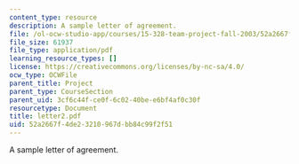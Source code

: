 ```yaml
---
content_type: resource
description: A sample letter of agreement.
file: /ol-ocw-studio-app/courses/15-328-team-project-fall-2003/52a2667f4de23210967dbb84c99f2f51_letter2.pdf
file_size: 61937
file_type: application/pdf
learning_resource_types: []
license: https://creativecommons.org/licenses/by-nc-sa/4.0/
ocw_type: OCWFile
parent_title: Project
parent_type: CourseSection
parent_uid: 3cf6c44f-ce0f-6c02-40be-e6bf4af0c30f
resourcetype: Document
title: letter2.pdf
uid: 52a2667f-4de2-3210-967d-bb84c99f2f51
---
```

A sample letter of agreement.